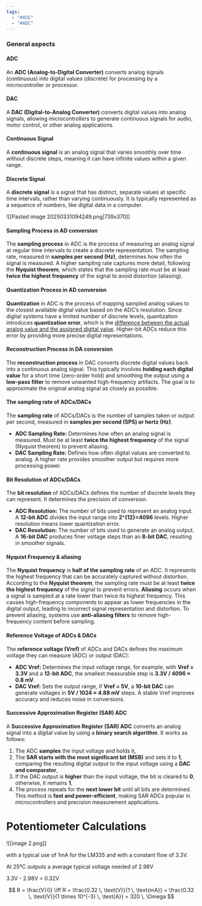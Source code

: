 ```yaml
---
tags:
  - "#ASE"
  - "#ADC"
---
```

### General aspects
#### ADC

An **ADC (Analog-to-Digital Converter)** converts analog signals (continuous) into digital values (discrete) for processing by a microcontroller or processor.
#### DAC

A **DAC (Digital-to-Analog Converter)** converts digital values into analog signals, allowing microcontrollers to generate continuous signals for audio, motor control, or other analog applications.
#### Continuous Signal

A **continuous signal** is an analog signal that varies smoothly over time without discrete steps, meaning it can have infinite values within a given range. 
#### Discrete Signal

A **discrete signal** is a signal that has distinct, separate values at specific time intervals, rather than varying continuously. It is typically represented as a sequence of numbers, like digital data in a computer.

![[Pasted image 20250331094249.png|739x370]]
#### Sampling Process in AD conversion

The **sampling process** in ADC is the process of measuring an analog signal at regular time intervals to create a discrete representation. The sampling rate, measured in **samples per second (Hz)**, determines how often the signal is measured. A higher sampling rate captures more detail, following the **Nyquist theorem**, which states that the sampling rate must be at least **twice the highest frequency** of the signal to avoid distortion (aliasing).
#### Quantization Process in AD conversion

**Quantization** in ADC is the process of mapping sampled analog values to the closest available digital value based on the ADC’s resolution. Since digital systems have a limited number of discrete levels, quantization introduces **quantization error**, which is the <u>difference between the actual analog value and the assigned digital value</u>. Higher-bit ADCs reduce this error by providing more precise digital representations.
#### Reconstruction Process in DA conversion

The **reconstruction process** in DAC converts discrete digital values back into a continuous analog signal. This typically involves **holding each digital value** for a short time (zero-order hold) and smoothing the output using a **low-pass filter** to remove unwanted high-frequency artifacts. The goal is to approximate the original analog signal as closely as possible.
#### The sampling rate of ADCs/DACs

The **sampling rate** of ADCs/DACs is the number of samples taken or output per second, measured in **samples per second (SPS) or hertz (Hz)**.
- **ADC Sampling Rate:** Determines how often an analog signal is measured. Must be at least **twice the highest frequency** of the signal (Nyquist theorem) to prevent aliasing.
- **DAC Sampling Rate:** Defines how often digital values are converted to analog. A higher rate provides smoother output but requires more processing power.
#### Bit Resolution of ADCs/DACs

The **bit resolution** of ADCs/DACs defines the number of discrete levels they can represent. It determines the precision of conversion.
- **ADC Resolution:** The number of bits used to represent an analog input. A **12-bit ADC** divides the input range into **2^{12}=4096** levels. Higher resolution means lower quantization error.
- **DAC Resolution:** The number of bits used to generate an analog output. A **16-bit DAC** produces finer voltage steps than an **8-bit DAC**, resulting in smoother signals.
#### Nyquist Frequency & aliasing

The **Nyquist frequency** is **half of the sampling rate** of an ADC. It represents the highest frequency that can be accurately captured without distortion. According to the **Nyquist theorem**, the sampling rate must be at least **twice the highest frequency** of the signal to prevent errors.
**Aliasing** occurs when a signal is sampled at a rate lower than twice its highest frequency. This causes high-frequency components to appear as lower frequencies in the digital output, leading to incorrect signal representation and distortion. To prevent aliasing, systems use **anti-aliasing filters** to remove high-frequency content before sampling.
#### Reference Voltage of ADCs & DACs

The **reference voltage (Vref)** of ADCs and DACs defines the maximum voltage they can measure (ADC) or output (DAC):
- **ADC Vref:** Determines the input voltage range, for example, with **Vref = 3.3V** and a **12-bit ADC**, the smallest measurable step is **3.3V / 4096 ≈ 0.8 mV**.
- **DAC Vref:** Sets the output range, if **Vref = 5V**, a **10-bit DAC** can generate voltages in **5V / 1024 ≈ 4.88 mV** steps.
A stable Vref improves accuracy and reduces noise in conversions.
#### Successive Approximation Register (SAR) ADC

A **Successive Approximation Register (SAR) ADC** converts an analog signal into a digital value by using a **binary search algorithm**. It works as follows:
1. The ADC **samples** the input voltage and holds it,
2. The **SAR starts with the most significant bit (MSB)** and sets it to **1**, comparing the resulting digital output to the input voltage using a **DAC and comparator**,
3. If the DAC output is **higher** than the input voltage, the bit is cleared to **0**, otherwise, it remains **1**,
4. The process repeats for the **next lower bit** until all bits are determined.
This method is **fast and power-efficient**, making SAR ADCs popular in microcontrollers and precision measurement applications.




# Potentiometer Calculations

![[image 2.png]]

with a typical use of 1mA for the LM335 and with a constant flow of 3.3V.

At 25ºC outputs a average typical voltage needed of 2.98V

3.3V - 2.98V = 0.32V

$$
R = \frac{V}{I} \iff R = \frac{0.32 \, \text{V}}{1 \, \text{mA}} = \frac{0.32 \, \text{V}}{1 \times 10^{-3} \, \text{A}} = 320 \, \Omega
$$
